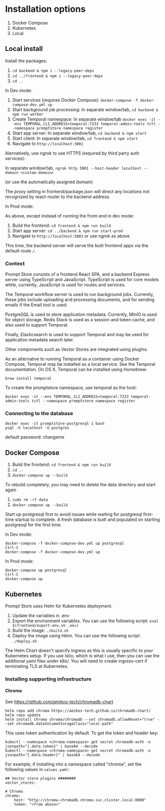 # Installation options

1. Docker Compose
2. Kubernetes
3. Local

## Local install

Install the packages:

1. `cd backend & npm i --legacy-peer-deps`
2. `cd ../frontend & npm i --legacy-peer-deps`
3. `cd ..`

In Dev mode:

1. Start services (requires Docker Compose): `docker-compose -f docker-compose-dev.yml up`
2. Start background job processing: In separate window/tab, `cd backend & npm run worker`
3. Create Temporal namespace: In separate window/tab `docker exec -it --env TEMPORAL_CLI_ADDRESS=temporal:7233 temporal-admin-tools tctl --namespace promptstore namespace register`
4. Start app server: In separate window/tab, `cd backend & npm start`
5. Start client: In separate window/tab, `cd frontend & npm start`
6. Navigate to `http://localhost:3001`

Alernatively, use ngrok to use HTTPS (required by third party auth services):

In separate window/tab, `ngrok http 5001 --host-header localhost --domain <custom-domain>`

(or use the automatically assigned domain)

The proxy setting in frontend/package.json will direct any locations not recognized by react-router to the backend address.

In Prod mode:

As above, except instead of running the front-end in dev mode:

1. Build the frontend: `cd frontend & npm run build`
2. Start app server: `cd ../backend & npm run start-prod`
3. Navigate to `http://localhost:5001` or use ngrok as above

This time, the backend server will serve the built frontend apps via the default route `/`.

### Context

Prompt Store consists of a frontend React SPA, and a backend Express server using TypeScript and JavaScript. TypeScript is
used for core models while, currently, JavaScript is used for routes and services.

The Temporal workflow server is used to run background jobs. Currently, these jobs include uploading and processing
documents, and for sending emails if the Email tool is used.

PostgreSQL is used to store application metadata. Currently, MinIO is used for object storage. Redis Stack is used as a
session and token cache, and also used to support Temporal.

Finally, Elasticsearch is used to support Temporal and may be used for application metadata search later.

Other components such as Vector Stores are integrated using plugins.

As an alternative to running Temporal as a container using Docker Compose, Temporal may be installed as a local service.
See the Temporal documentation. On OS X, Temporal can be installed using Homebrew:

    brew install temporal

To create the promptstore namespace, use temporal as the host:

    docker exec -it --env TEMPORAL_CLI_ADDRESS=temporal:7233 temporal-admin-tools tctl --namespace promptstore namespace register

### Connecting to the database

    docker exec -it promptstore-postgresql-1 bash
    psql -h localhost -U postgres

default password: changeme

## Docker Compose

1. Build the frontend: `cd frontend & npm run build`
2. `cd ..`
3. `docker-compose up --build`

To rebuild completely, you may need to delete the data directory and start again

1. `sudo rm -rf data`
2. `docker-compose up --build`

Start up postgresql first to avoid issues while waiting for postgresql first-time startup to complete. A fresh 
database is built and populated on starting postgresql for the first time.

In Dev mode:

    docker-compose -f docker-compose-dev.yml up postgresql
    Ctrl-C
    docker-compose -f docker-compose-dev.yml up

In Prod mode:

    docker-compose up postgresql
    Ctrl-C
    docker-compose up

## Kubernetes

Prompt Store uses Helm for Kubernetes deployment.

1. Update the variables in .env
2. Export the environment variables. You can use the following script: `eval $(frontend/export-env.sh .env)`
3. Build the image: `./build.sh`
4. Deploy the image using Helm. You can use the following script: `./deploy.sh`

The Helm Chart doesn't specify ingress as this is usually specific to your Kubernetes setup. If you use
Istio, which is what I use, then you can use the additional yaml files under k8s/. You will need to
create ingress-cert if terminating TLS at Kubernetes.

### Installing supporting infrastructure

#### Chroma

See https://github.com/amikos-tech/chromadb-chart

    helm repo add chroma https://amikos-tech.github.io/chromadb-chart/
    helm repo update
    helm install chroma chroma/chromadb --set chromadb.allowReset="true" --set chromadb.dataVolumeStorageClass="local-path"

This uses token authentication by default. To get the token and header key:

    kubectl --namespace <chroma-namespace> get secret chromadb-auth -o jsonpath="{.data.token}" | base64 --decode
    kubectl --namespace <chroma-namespace> get secret chromadb-auth -o jsonpath="{.data.header}" | base64 --decode

For example, if installing into a namespace called "chroma", set the following 
values in `values.yaml`:

    ## Vector store plugins ########
    vector_stores:

    # Chroma
    chroma:
        host: "http://chroma-chromadb.chroma.svc.cluster.local:8000"
        token: "<from above>"
